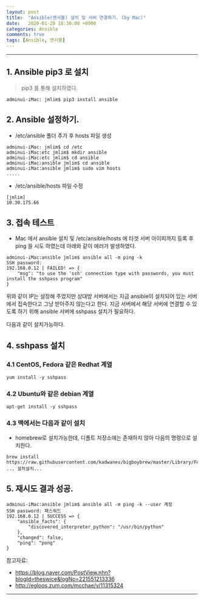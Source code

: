 ```yaml
---
layout: post
title:  "Ansible(앤서블) 설치 및 서버 연결하기. (by Mac)"
date:   2020-01-28 18:30:00 +0900
categories: Ansible
comments: true
tags: [Ansible, 앤서블]
---
```


---

## 1. Ansible pip3 로 설치
> pip3 를 통해 설치하였다.

~~~
adminui-iMac: jmlim$ pip3 install ansible
~~~

## 2.  Ansible 설정하기.
- /etc/ansible 폴더 추가 후 hosts 파일 생성  

~~~
adminui-iMac: jmlim$ cd /etc
adminui-iMac:etc jmlim$ mkdir ansible
adminui-iMac:etc jmlim$ cd ansible
adminui-iMac:ansible jmlim$ cd ansible
adminui-iMac:ansible jmlim$ sudo vim hosts
.....
~~~

- /etc/ansible/hosts 파일 수정

~~~
[jmlim]
10.30.175.66
~~~

## 3. 접속 테스트
- Mac 에서 ansible 설치 및 /etc/ansible/hosts 에 타겟 서버 아이피까지 등록 후 ping 을 시도 하였는데 아래와 같이 에러가 발생하였다.

~~~
adminui-iMac:ansible jmlim$ ansible all -m ping -k
SSH password:
192.168.0.12 | FAILED! => {
    "msg": "to use the 'ssh' connection type with passwords, you must install the sshpass program"
}
~~~

위와 같이 IP는 설정해 주었지만 상대방 서버에서는 지금 ansible이 설치되어 있는 서버에서 접속한다고 그냥 받아주지 않는다고 한다. 
지금 서버에서 해당 서버에 연결할 수 있도록 하기 위해 ansible 서버에 sshpass 설치가 필요하다.

다음과 같이 설치가능하다.
## 4. sshpass 설치
### 4.1 CentOS, Fedora 같은 Redhat 계열
~~~
yum install -y sshpass
~~~

### 4.2 Ubuntu와 같은 debian 계열
~~~
apt-get install -y sshpass
~~~

### 4.3 맥에서는 다음과 같이 설치
- homebrew로 설치가능한데, 디폴트 저장소에는 존재하지 않아 다음의 명령으로 설치한다.

~~~
brew install https://raw.githubusercontent.com/kadwanev/bigboybrew/master/Library/Formula/sshpass.rb
... 설치설치...
~~~

## 5. 재시도 결과 성공.
~~~
adminui-iMac:ansible jmlim$ ansible all -m ping -k --user 계정
SSH password: 패스워드
192.168.0.12 | SUCCESS => {
    "ansible_facts": {
        "discovered_interpreter_python": "/usr/bin/python"
    },
    "changed": false,
    "ping": "pong"
}
~~~
 
참고자료: 
 - https://blog.naver.com/PostView.nhn?blogId=theswice&logNo=221551213336
 - http://egloos.zum.com/mcchae/v/11315324

[jekyll-docs]: https://jekyllrb.com/docs/home
[jekyll-gh]:   https://github.com/jekyll/jekyll
[jekyll-talk]: https://talk.jekyllrb.com/
---
